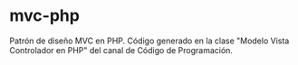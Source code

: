 # mvc-php
Patrón de diseño MVC en PHP. Código generado en la clase "Modelo Vista Controlador en PHP" del canal de Código de Programación.
